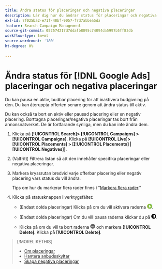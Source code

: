 ```yaml
---
title: Ändra status för placeringar och negativa placeringar
description: Lär dig hur du ändrar status för placeringar och negativa placeringar för [!DNL Google Ads].
exl-id: 7f025ba2-e71f-40bf-9057-f7d7abbea5da
feature: Search Campaign Management
source-git-commit: 052574217d7ddafb8895c74094da5997b5ff83db
workflow-type: tm+mt
source-wordcount: '180'
ht-degree: 0%

---
```


# Ändra status för [!DNL Google Ads] placeringar och negativa placeringar

Du kan pausa en aktiv, budbar placering för att inaktivera budgivning på den. Du kan återuppta offerten senare genom att ändra status till aktiv.

Du kan också ta bort en aktiv eller pausad placering eller en negativ placering. Borttagna placeringar/negativa placeringar tas bort från annonsnätverket. De är fortfarande synliga, men du kan inte ändra dem.

1. Klicka på **[!UICONTROL Search]> [!UICONTROL Campaigns] >[!UICONTROL Campaigns]**. Klicka på **[!UICONTROL Live]> [!UICONTROL Placements] > \[[!UICONTROL Placements] \| [!UICONTROL Negatives]\]**.

1. (Valfritt) Filtrera listan så att den innehåller specifika placeringar eller negativa placeringar.

1. Markera kryssrutan bredvid varje offerbar placering eller negativ placering vars status du vill ändra.

   Tips om hur du markerar flera rader finns i &quot;[Markera flera rader](/help/search-social-commerce/common-tasks/navigation-editing-selection/multiple-rows-select.md).&quot;

1. Klicka på statusknappen i verktygsfältet:

   * (Endast dolda placeringar) Klicka på om du vill aktivera raderna ![Aktivera](/help/search-social-commerce/assets/activate.png "Aktivera").

   * (Endast dolda placeringar) Om du vill pausa raderna klickar du på ![Pausa](/help/search-social-commerce/assets/pause.png "Pausa").

   * Klicka på om du vill ta bort raderna ![Mer](/help/search-social-commerce/assets/more.png "Mer") och markera **[!UICONTROL Delete]**. Klicka på **[!UICONTROL Delete]**.

>[!MORELIKETHIS]
>
>* [Om placeringar](placement-about.md)
>* [Hantera anbudsskyltar](placement-manage.md)
>* [Skapa negativa placeringar](placement-negative-create.md)
